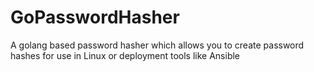 # GoPasswordHasher
A golang based password hasher which allows you to create password hashes for use in Linux or deployment tools like Ansible
